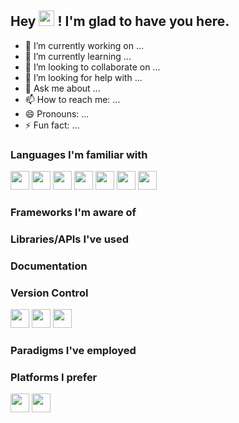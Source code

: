 <h2 align:center> Hey <img src="https://media.giphy.com/media/hvRJCLFzcasrR4ia7z/giphy.gif" height=25px> ! I'm glad to have you here.</h2>

- 🔭 I’m currently working on ...
- 🌱 I’m currently learning ...
- 👯 I’m looking to collaborate on ...
- 🤔 I’m looking for help with ...
- 💬 Ask me about ...
- 📫 How to reach me: ...
- 😄 Pronouns: ...
- ⚡ Fun fact: ...
  
<h3> Languages I'm familiar with </h3>

<!-- Python -->
<img src="https://img.shields.io/badge/-Python-3776AB?style=flat-square&logo=python&logoColor=yellow" height=30px/>

<!-- R -->
<img src="https://img.shields.io/badge/-R-276DC3?style=flat-square&logo=R&logoColor=white" height=30px/>

<!-- HTML -->
<img src="https://img.shields.io/badge/-HTML 5-E34F26?style=flat-square&logo=html5&logoColor=white" height=30px/>

<!-- CSS -->
<img src="https://img.shields.io/badge/-CSS 3-1572B6?style=flat-square&logo=css3&logoColor=white" height=30px/>

<!-- JavaScript -->
<img src="https://img.shields.io/badge/-JavaScript-F7DF1E?style=flat-square&logo=javascript&logoColor=black" height=30px/>

<!-- TypeScript -->
<img src="https://img.shields.io/badge/-TypeScript-007ACC?style=flat-square&logo=typescript&logoColor=white" height=30px/>

<!-- SQL -->
<img src="https://img.shields.io/badge/-SQL-003B57?style=flat-square&logo=server-fault&logoColor=" height=30px/>


<h3> Frameworks I'm aware of </h3>
<h3> Libraries/APIs I've used </h3>

<h3> Documentation </h3>



<h3> Version Control </h3>

<!-- Git -->
<img src="https://img.shields.io/badge/-Git-F05032?style=flat-square&logo=git&logoColor=white" height=30px/>

<!-- GitLab -->
<img src="https://img.shields.io/badge/-GitLab-FCA121?style=flat-square&logo=gitlab&logoColor=black" height=30px/>

<!-- BitBucket -->
<img src="https://img.shields.io/badge/-Bit Bucket-0052CC?style=flat-square&logo=bitbucket&logoColor=white" height=30px/>

<h3> Paradigms I've employed </h3>
<h3> Platforms I prefer </h3>

<!-- Linux -->
<img src="https://img.shields.io/badge/-Linux-FCC624?style=flat-square&logo=linux&logoColor=black" height=30px/>

<!-- Windows -->
<img src="https://img.shields.io/badge/-Windows-0078D6?style=flat-square&logo=windows&logoColor=white" height=30px/>




<!--
**Usamasajjad/Usamasajjad** is a ✨ _special_ ✨ repository because its `README.md` (this file) appears on your GitHub profile.

Here are some ideas to get you started:

- 🔭 I’m currently working on ...
- 🌱 I’m currently learning ...
- 👯 I’m looking to collaborate on ...
- 🤔 I’m looking for help with ...
- 💬 Ask me about ...
- 📫 How to reach me: ...
- 😄 Pronouns: ...
- ⚡ Fun fact: ...
-->
